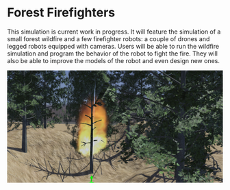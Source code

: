 # Forest Firefighters

This simulation is current work in progress.
It will feature the simulation of a small forest wildfire and a few firefighter robots: a couple of drones and legged robots equipped with cameras.
Users will be able to run the wildfire simulation and program the behavior of the robot to fight the fire.
They will also be able to improve the models of the robot and even design new ones.

![screenshot](forest_fire.png)

